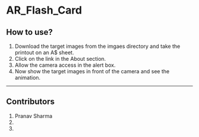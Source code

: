 # AR_Flash_Card

## How to use?
  1. Download the target images from the imgaes directory and take the printout on an A$ sheet.
  2. Click on the link in the About section.
  3. Allow the camera access in the alert box.
  4. Now show the target images in front of the camera and see the animation.
---
## Contributors
  1. Pranav Sharma
  2. 
  3. 
